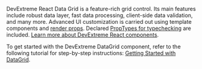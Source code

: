 DevExtreme React Data Grid is&nbsp;a&nbsp;feature-rich grid control. Its main features include robust data layer, fast data processing, client-side data validation, and many more. Advanced UI&nbsp;customization is&nbsp;carried out using template components and [render props](https://reactjs.org/docs/render-props.html). Declared [PropTypes for typechecking](https://reactjs.org/docs/typechecking-with-proptypes.html) are included. [Learn more about DevExtreme React components](/Documentation/Guide/React_Components/DevExtreme_React_Components/).

To get started with the DevExtreme DataGrid component, refer to the following tutorial for step-by-step instructions: [Getting Started with DataGrid](/Documentation/Guide/UI_Components/DataGrid/Getting_Started_with_DataGrid/).